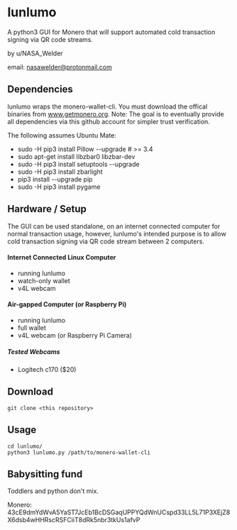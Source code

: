 # lunlumo
A python3 GUI for Monero that will support automated cold transaction signing via QR code streams.

by u/NASA_Welder

email: nasawelder@protonmail.com

## Dependencies
lunlumo wraps the monero-wallet-cli. You must download the offical binaries from www.getmonero.org.
Note: The goal is to eventually provide all dependencies via this github account for simpler trust verification.

The following assumes Ubuntu Mate:
* sudo -H pip3 install Pillow --upgrade # >= 3.4
* sudo apt-get install libzbar0 libzbar-dev
* sudo -H pip3 install setuptools --upgrade
* sudo -H pip3 install zbarlight
* pip3 install --upgrade pip
* sudo -H pip3 install pygame

## Hardware / Setup
The GUI can be used standalone, on an internet connected computer for normal transaction usage, however, lunlumo's intended purpose is to allow cold transaction signing via QR code stream between 2 computers.

#### Internet Connected Linux Computer
* running lunlumo
* watch-only wallet
* v4L webcam

#### Air-gapped Computer (or Raspberry Pi)
* running lunlumo
* full wallet
* v4L webcam (or Raspberry Pi Camera)

##### Tested Webcams
* Logitech c170 ($20)

## Download
    git clone <this repository>
## Usage
    cd lunlumo/
    python3 lunlumo.py /path/to/monero-wallet-cli
## Babysitting fund

Toddlers and python don't mix.

Monero:
43cE9dmYdWvA5YaST7JcEb1BcDSGaqUPPYQdWnUCspd33LL5L71P3XEjZ8X6dsb4wHHRscRSFCiiT8dRk5nbr3tkUs1afvP

